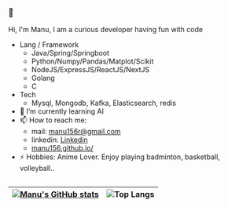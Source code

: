 ### 👋
Hi, I'm Manu, I am a curious developer having fun with code
- Lang / Framework
    - Java/Spring/Springboot
    - Python/Numpy/Pandas/Matplot/Scikit
    - NodeJS/ExpressJS/ReactJS/NextJS
    - Golang
    - C
- Tech
    - Mysql, Mongodb, Kafka, Elasticsearch, redis
- 🌱 I’m currently learning AI 
- 📫 How to reach me:  
    - mail: manu156r@gmail.com
    - linkedin: [Linkedin](https://www.linkedin.com/in/manu156/)
    - [manu156.github.io/](https://manu156.github.io/)
- ⚡ Hobbies:
  Anime Lover. Enjoy playing badminton, basketball, volleyball..   

## 
| [![Manu's GitHub stats](https://git-stats-dxtk.vercel.app/api?username=manu156&theme=radical)](https://github.com/manu156/git-stats)  | ![Top Langs](https://git-stats-dxtk.vercel.app/api/top-langs/?username=manu156&layout=compact&theme=radical) |
| :----------------: | :------: | 

<!--
**manu156/manu156** is a ✨ _special_ ✨ repository because its `README.md` (this file) appears on your GitHub profile.

Here are some ideas to get you started:

- 🔭 I’m currently working on ...
- 🌱 I’m currently learning ...
- 👯 I’m looking to collaborate on ...
- 🤔 I’m looking for help with ...
- 💬 Ask me about ...
- 📫 How to reach me: ...
- 😄 Pronouns: ...
- ⚡ Fun fact: ...
-->
